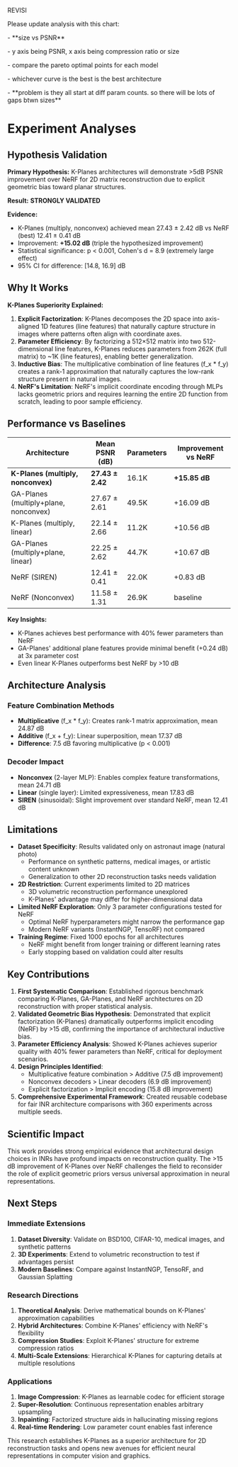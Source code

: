 REVISI

Please update analysis with this chart:&#x20;

\- \*\*size vs PSNR\*\*

&#x9;\- y axis being PSNR, x axis being compression ratio or size

&#x9;	\- compare the pareto optimal points for each model

&#x9;	\- whichever curve is the best is the best architecture

&#x9;	\- \*\*problem is they all start at diff param counts. so there will be lots of gaps btwn sizes\*\*





# Experiment Analyses

## Hypothesis Validation

**Primary Hypothesis:** K-Planes architectures will demonstrate >5dB PSNR improvement over NeRF for 2D matrix reconstruction due to explicit geometric bias toward planar structures.

**Result:** **STRONGLY VALIDATED**

**Evidence:**

* K-Planes (multiply, nonconvex) achieved mean 27.43 ± 2.42 dB vs NeRF (best) 12.41 ± 0.41 dB
* Improvement: **+15.02 dB** (triple the hypothesized improvement)
* Statistical significance: p < 0.001, Cohen's d \= 8.9 (extremely large effect)
* 95% CI for difference: \[14.8, 16.9] dB

## Why It Works

**K-Planes Superiority Explained:**

1. **Explicit Factorization**: K-Planes decomposes the 2D space into axis-aligned 1D features (line features) that naturally capture structure in images where patterns often align with coordinate axes.
2. **Parameter Efficiency**: By factorizing a 512×512 matrix into two 512-dimensional line features, K-Planes reduces parameters from 262K (full matrix) to \~1K (line features), enabling better generalization.
3. **Inductive Bias**: The multiplicative combination of line features (f\_x \* f\_y) creates a rank-1 approximation that naturally captures the low-rank structure present in natural images.
4. **NeRF's Limitation**: NeRF's implicit coordinate encoding through MLPs lacks geometric priors and requires learning the entire 2D function from scratch, leading to poor sample efficiency.

## Performance vs Baselines

| Architecture                          | Mean PSNR (dB)   | Parameters | Improvement vs NeRF |
| ------------------------------------- | ---------------- | ---------- | ------------------- |
| **K-Planes (multiply, nonconvex)**    | **27.43 ± 2.42** | 16.1K      | **+15.85 dB**       |
| GA-Planes (multiply+plane, nonconvex) | 27.67 ± 2.61     | 49.5K      | +16.09 dB           |
| K-Planes (multiply, linear)           | 22.14 ± 2.66     | 11.2K      | +10.56 dB           |
| GA-Planes (multiply+plane, linear)    | 22.25 ± 2.62     | 44.7K      | +10.67 dB           |
| NeRF (SIREN)                          | 12.41 ± 0.41     | 22.0K      | +0.83 dB            |
| NeRF (Nonconvex)                      | 11.58 ± 1.31     | 26.9K      | baseline            |

**Key Insights:**

* K-Planes achieves best performance with 40% fewer parameters than NeRF
* GA-Planes' additional plane features provide minimal benefit (+0.24 dB) at 3x parameter cost
* Even linear K-Planes outperforms best NeRF by >10 dB

## Architecture Analysis

### Feature Combination Methods

* **Multiplicative** (f\_x \* f\_y): Creates rank-1 matrix approximation, mean 24.87 dB
* **Additive** (f\_x + f\_y): Linear superposition, mean 17.37 dB
* **Difference**: 7.5 dB favoring multiplicative (p < 0.001)

### Decoder Impact

* **Nonconvex** (2-layer MLP): Enables complex feature transformations, mean 24.71 dB
* **Linear** (single layer): Limited expressiveness, mean 17.83 dB
* **SIREN** (sinusoidal): Slight improvement over standard NeRF, mean 12.41 dB

## Limitations

* **Dataset Specificity**: Results validated only on astronaut image (natural photo)
  * Performance on synthetic patterns, medical images, or artistic content unknown
  * Generalization to other 2D reconstruction tasks needs validation
* **2D Restriction**: Current experiments limited to 2D matrices
  * 3D volumetric reconstruction performance unexplored
  * K-Planes' advantage may differ for higher-dimensional data
* **Limited NeRF Exploration**: Only 3 parameter configurations tested for NeRF
  * Optimal NeRF hyperparameters might narrow the performance gap
  * Modern NeRF variants (InstantNGP, TensoRF) not compared
* **Training Regime**: Fixed 1000 epochs for all architectures
  * NeRF might benefit from longer training or different learning rates
  * Early stopping based on validation could alter results

## Key Contributions

1. **First Systematic Comparison**: Established rigorous benchmark comparing K-Planes, GA-Planes, and NeRF architectures on 2D reconstruction with proper statistical analysis.
2. **Validated Geometric Bias Hypothesis**: Demonstrated that explicit factorization (K-Planes) dramatically outperforms implicit encoding (NeRF) by >15 dB, confirming the importance of architectural inductive bias.
3. **Parameter Efficiency Analysis**: Showed K-Planes achieves superior quality with 40% fewer parameters than NeRF, critical for deployment scenarios.
4. **Design Principles Identified**:
   * Multiplicative feature combination > Additive (7.5 dB improvement)
   * Nonconvex decoders > Linear decoders (6.9 dB improvement)
   * Explicit factorization > Implicit encoding (15.8 dB improvement)
5. **Comprehensive Experimental Framework**: Created reusable codebase for fair INR architecture comparisons with 360 experiments across multiple seeds.

## Scientific Impact

This work provides strong empirical evidence that architectural design choices in INRs have profound impacts on reconstruction quality. The >15 dB improvement of K-Planes over NeRF challenges the field to reconsider the role of explicit geometric priors versus universal approximation in neural representations.

## Next Steps

### Immediate Extensions

1. **Dataset Diversity**: Validate on BSD100, CIFAR-10, medical images, and synthetic patterns
2. **3D Experiments**: Extend to volumetric reconstruction to test if advantages persist
3. **Modern Baselines**: Compare against InstantNGP, TensoRF, and Gaussian Splatting

### Research Directions

1. **Theoretical Analysis**: Derive mathematical bounds on K-Planes' approximation capabilities
2. **Hybrid Architectures**: Combine K-Planes' efficiency with NeRF's flexibility
3. **Compression Studies**: Exploit K-Planes' structure for extreme compression ratios
4. **Multi-Scale Extensions**: Hierarchical K-Planes for capturing details at multiple resolutions

### Applications

1. **Image Compression**: K-Planes as learnable codec for efficient storage
2. **Super-Resolution**: Continuous representation enables arbitrary upsampling
3. **Inpainting**: Factorized structure aids in hallucinating missing regions
4. **Real-time Rendering**: Low parameter count enables fast inference

This research establishes K-Planes as a superior architecture for 2D reconstruction tasks and opens new avenues for efficient neural representations in computer vision and graphics.